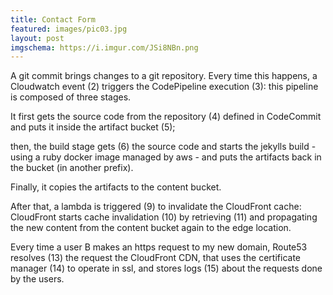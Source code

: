 ```yaml
---
title: Contact Form
featured: images/pic03.jpg
layout: post
imgschema: https://i.imgur.com/JSi8NBn.png
---
```


<p>A git commit brings changes to a git repository. Every time this happens, a Cloudwatch event (2) triggers the CodePipeline execution (3): this pipeline is composed of three stages.</p>
<p>It first gets the source code from the repository (4) defined in CodeCommit and puts it inside the artifact bucket (5);</p>
<p>then, the build stage gets (6) the source code and starts the jekylls build - using a ruby docker image managed by aws - and puts the artifacts back in the bucket (in another prefix).</p>
<p>Finally, it copies the artifacts to the content bucket.</p>
<p>After that, a lambda is triggered (9) to invalidate the CloudFront cache: CloudFront starts cache invalidation (10) by retrieving (11) and propagating the new content from the content bucket again to the edge location.</p>

<p>Every time a user B makes an https request to my new domain, Route53 resolves (13) the request the CloudFront CDN, that uses the certificate manager (14) to operate in ssl, and stores logs (15) about the requests done by the users.</p>